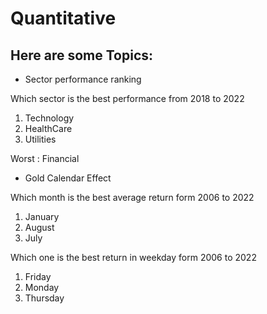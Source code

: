 # Quantitative

## Here are some Topics:

- Sector performance ranking

Which sector is the best performance from 2018 to 2022

1. Technology
2. HealthCare
3. Utilities

Worst : Financial

- Gold Calendar Effect

Which month is the best average return form 2006 to 2022

1. January
2. August
3. July

Which one is the best return in weekday form 2006 to 2022

1. Friday
2. Monday
3. Thursday
